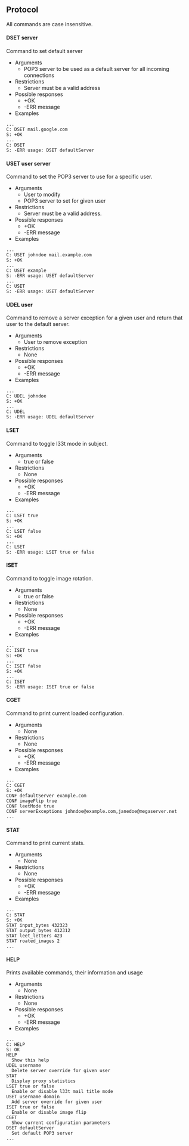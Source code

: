 ## Protocol
All commands are case insensitive.
#### DSET server
Command to set default server

* Arguments
    * POP3 server to be used as a default server for all incoming connections
* Restrictions
    * Server must be a valid address
* Possible responses
    * +OK
    * -ERR message
* Examples
```
...
C: DSET mail.google.com
S: +OK
...
C: DSET
S: -ERR usage: DSET defaultServer
```
#### USET user server
Command to set the POP3 server to use for a specific user.
* Arguments
    * User to modify
    * POP3 server to set for given user
* Restrictions
    * Server must be a valid address.
* Possible responses
    * +OK
    * -ERR message
* Examples
```
...
C: USET johndoe mail.example.com
S: +OK
...
C: USET example
S: -ERR usage: USET defaultServer
...
C: USET
S: -ERR usage: USET defaultServer
```
#### UDEL user
Command to remove a server exception for a given user and return that user to the default server.
* Arguments
    * User to remove exception
* Restrictions
    * None
* Possible responses
    * +OK
    * -ERR message
* Examples
```
...
C: UDEL johndoe
S: +OK
...
C: UDEL
S: -ERR usage: UDEL defaultServer
```
#### LSET
Command to toggle l33t mode in subject.
* Arguments
    * true or false
* Restrictions
    * None
* Possible responses
    * +OK
    * -ERR message
* Examples
```
...
C: LSET true
S: +OK
...
C: LSET false
S: +OK
...
C: LSET
S: -ERR usage: LSET true or false
```
#### ISET
Command to toggle image rotation.
* Arguments
    * true or false
* Restrictions
    * None
* Possible responses
    * +OK
    * -ERR message
* Examples
```
...
C: ISET true
S: +OK
...
C: ISET false
S: +OK
...
C: ISET
S: -ERR usage: ISET true or false
```
#### CGET
Command to print current loaded configuration.
* Arguments
    * None
* Restrictions
    * None
* Possible responses
    * +OK
    * -ERR message
* Examples
```
...
C: CGET
S: +OK
CONF defaultServer example.com
CONF imageFlip true
CONF leetMode true
CONF serverExceptions johndoe@example.com,janedoe@megaserver.net
...
```
#### STAT
Command to print current stats.
* Arguments
    * None
* Restrictions
    * None
* Possible responses
    * +OK
    * -ERR message
* Examples
```
...
C: STAT
S: +OK
STAT input_bytes 432323
STAT output_bytes 412312
STAT leet_letters 423
STAT roated_images 2
...
```
#### HELP
Prints available commands, their information and usage
* Arguments
    * None
* Restrictions
    * None
* Possible responses
    * +OK
    * -ERR message
* Examples
```
...
C: HELP
S: OK
HELP
  Show this help
UDEL username
  Delete server override for given user
STAT
  Display proxy statistics
LSET true or false
  Enable or disable l33t mail title mode
USET username domain
  Add server override for given user
ISET true or false
  Enable or disable image flip
CGET
  Show current configuration parameters
DSET defaultServer
  Set default POP3 server
...
```
